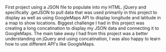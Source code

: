 First project using a JSON file to populate into my HTML. jQuery and specifically .getJSON to pull data that was used primarily in this project to display as well as using GoogleMaps API to display longitude and latitude in a map to show locations. Biggest challenge I had in this project was creating a long concatination to display my JSON data and connecting it to GoogleMaps. The main take away I had from this project was a better understanding on jQuery and using concatination, I was also happy to learn how to use different API's like GoogleMaps.
